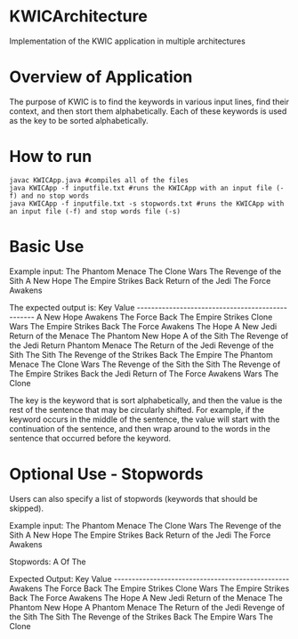 # KWICArchitecture
Implementation of the KWIC application in multiple architectures

# Overview of Application
The purpose of KWIC is to find the keywords in various input lines, find their context, and then stort them alphabetically. Each of these keywords is used as the key to be sorted alphabetically.

# How to run
	javac KWICApp.java #compiles all of the files
	java KWICApp -f inputfile.txt #runs the KWICApp with an input file (-f) and no stop words
	java KWICApp -f inputfile.txt -s stopwords.txt #runs the KWICApp with an input file (-f) and stop words file (-s)

# Basic Use
Example input:
	The Phantom Menace
	The Clone Wars
	The Revenge of the Sith
	A New Hope
	The Empire Strikes Back
	Return of the Jedi
	The Force Awakens

The expected output is:
	Key				Value
	-------------------------------------------------
	A				New Hope 
	Awakens				The Force 
	Back				The Empire Strikes 
	Clone				Wars The 
	Empire				Strikes Back The 
	Force				Awakens The
	Hope				A New 
	Jedi				Return of the 
	Menace				The Phantom 
	New				Hope A 
	of				the Sith The Revenge 
	of				the Jedi Return 
	Phantom				Menace The 
	Return				of the Jedi 
	Revenge				of the Sith The 
	Sith				The Revenge of the 
	Strikes				Back The Empire 
	The				Phantom Menace 
	The				Clone Wars 
	The				Revenge of the Sith 
	the				Sith The Revenge of 
	The				Empire Strikes Back 
	the				Jedi Return of 
	The				Force Awakens 
	Wars				The Clone 

The key is the keyword that is sort alphabetically, and then the value is the rest of the sentence that may be circularly shifted. For example, if the keyword occurs in the middle of the sentence, the value will start with the continuation of the sentence, and then wrap around to the words in the sentence that occurred before the keyword.

# Optional Use - Stopwords
Users can also specify a list of stopwords (keywords that should be skipped).

Example input:
        The Phantom Menace
        The Clone Wars
        The Revenge of the Sith
        A New Hope
        The Empire Strikes Back
        Return of the Jedi
        The Force Awakens

Stopwords:
	A
	Of
	The

Expected Output:
	Key                             Value
        -------------------------------------------------
        Awakens                         The Force
        Back                            The Empire Strikes
        Clone                           Wars The
        Empire                          Strikes Back The
        Force                           Awakens The
        Hope                            A New
        Jedi                            Return of the
        Menace                          The Phantom
        New                             Hope A
        Phantom                         Menace The
        Return                          of the Jedi
        Revenge                         of the Sith The
        Sith                            The Revenge of the
        Strikes                         Back The Empire
        Wars                            The Clone
